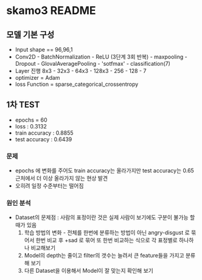 # skamo3 README

## 모델 기본 구성
 - Input shape == 96,96,1
 - Conv2D - BatchNormalization - ReLU (3단계 3회 반복) - maxpooling - Dropout - GlovalAveragePooling - 'sotfmax' - classification(7)
 - Layer 진행 8x3 - 32x3 - 64x3 - 128x3 - 256 - 128 - 7
 - optimizer = Adam
 - loss Function = sparse_categorical_crossentropy
 
 
## 1차 TEST
 - epochs = 60
 - loss : 0.3132
 - train accuracy : 0.8855
 - test accuracy : 0.6439  
 

 ### 문제
 - epochs 에 변화를 주어도 train accuracy는 올라가지만 test accuracy는 0.65 근처에서 더 이상 올라가지 않는 현상 발견
 - 오히려 일정 수준부터는 떨어짐
 ### 원인 분석  
 - Dataset의 문제점 : 사람의 표정이란 것은 실제 사람이 보기에도 구분이 불가능 할 때가 있음   
    1. 학습 방법의 변화 - 전체를 한번에 분류하는 방법이 아닌 angry-disgust 로 묶어서 한번 비교 후 +sad 로 묶어 또 한번 비교하는 식으로 각 표정별로 하나하나 비교해보기
    2. Model의 depth는 줄이고 filter의 갯수는 늘려서 큰 feature들을 가지고 분류해 보기
    3. 다른 Dataset을 이용해서 Model이 잘 맞는지 확인해 보기

